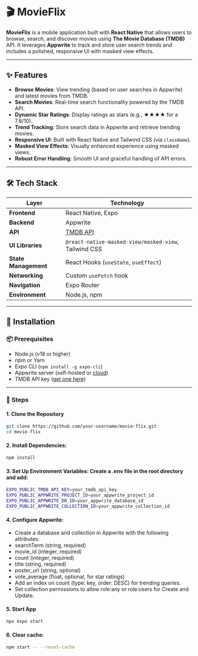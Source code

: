 # 🎬 MovieFlix

**MovieFlix** is a mobile application built with **React Native** that allows users to browse, search, and discover movies using **The Movie Database (TMDB)** API. It leverages **Appwrite** to track and store user search trends and includes a polished, responsive UI with masked view effects.

---

## ✨ Features

- **Browse Movies**: View trending (based on user searches in Appwrite) and latest movies from TMDB.
- **Search Movies**: Real-time search functionality powered by the TMDB API.
- **Dynamic Star Ratings**: Display ratings as stars (e.g., ★★★★ for a 7.8/10).
- **Trend Tracking**: Store search data in Appwrite and retrieve trending movies.
- **Responsive UI**: Built with React Native and Tailwind CSS (via `className`).
- **Masked View Effects**: Visually enhanced experience using masked views.
- **Robust Error Handling**: Smooth UI and graceful handling of API errors.

---

## 🛠 Tech Stack

| Layer      | Technology |
|------------|------------|
| **Frontend** | React Native, Expo |
| **Backend** | Appwrite |
| **API** | [TMDB API](https://www.themoviedb.org/) |
| **UI Libraries** | `@react-native-masked-view/masked-view`, Tailwind CSS |
| **State Management** | React Hooks (`useState`, `useEffect`) |
| **Networking** | Custom `useFetch` hook |
| **Navigation** | Expo Router |
| **Environment** | Node.js, npm |

---

## 🚀 Installation

### 📦 Prerequisites

- Node.js (v18 or higher)
- npm or Yarn
- Expo CLI (`npm install -g expo-cli`)
- Appwrite server (self-hosted or [cloud](https://cloud.appwrite.io/))
- TMDB API key ([get one here](https://www.themoviedb.org/signup))

---

### 🧰 Steps

#### 1. Clone the Repository

```bash
git clone https://github.com/your-username/movie-flix.git
cd movie-flix
```


#### 2. Install Dependencies:

```bash
npm install
```

#### 3. Set Up Environment Variables: Create a .env file in the root directory and add:

```bash
EXPO_PUBLIC_TMDB_API_KEY=your_tmdb_api_key
EXPO_PUBLIC_APPWRITE_PROJECT_ID=your_appwrite_project_id
EXPO_PUBLIC_APPWRITE_DB_ID=your_appwrite_database_id
EXPO_PUBLIC_APPWRITE_COLLECTION_ID=your_appwrite_collection_id
```

#### 4. Configure Appwrite:

- Create a database and collection in Appwrite with the following attributes:
- searchTerm (string, required)
- movie_id (integer, required)
- count (integer, required)
- title (string, required)
- poster_url (string, optional)
- vote_average (float, optional, for star ratings)
- Add an index on count (type: key, order: DESC) for trending queries.
- Set collection permissions to allow role:any or role:users for Create and Update.


#### 5. Start App

```bash
npx expo start
```

#### 6. Clear cache:

```bash
npm start -- --reset-cache
```